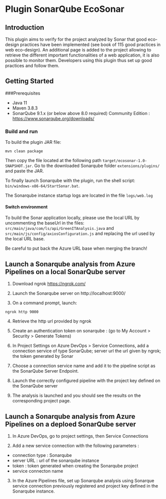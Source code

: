 # Plugin SonarQube EcoSonar

## Introduction 
This plugin aims to verify for the project analyzed by Sonar that good eco-design practices have been implemented (see book of 115 good practices in web eco-design).
An additional page is added to the project allowing to retrieve the different important functionalities of a web application, it is also possible to monitor them. Developers using this plugin thus set up good practices and follow them.

## Getting Started

###Prerequisites
- Java 11
- Maven 3.8.3
- SonarQube 9.1.x (or below above 8.0 required) Community Edition : https://www.sonarqube.org/downloads/

### Build and run

To build the plugin JAR file:

```
mvn clean package
```

Then copy the file located at the following path `target/ecosonar-1.0-SNAPSHOT.jar`.
Go to the downloaded Sonarqube folder  `extensions/plugins/` and paste the JAR.

To finally launch Sonarqube with the plugin, run the shell script: `bin/windows-x86-64/StartSonar.bat`.

The Sonarqube instance startup logs are located in the file `logs/web.log` 

#### Switch environment

To build the Sonar application locally, please use the local URL by uncommenting the baseUrl in the files:
`src/main/java/com/ls/api/GreenITAnalysis.java` and `src/main/js/config/axiosConfiguration.js`
and replacing the url used by the local URL base.

Be careful to put back the Azure URL base when merging the branch!

## Launch a Sonarqube analysis from Azure Pipelines on a local SonarQube server

1. Download ngrok https://ngrok.com/ 

2. Launch the Sonarqube server on http://localhost:9000/

3. On a command prompt, launch:
```
ngrok http 9000
```

4. Retrieve the http url provided by ngrok

5. Create an authentication token on sonarqube :  (go to My Account > Security > Generate Tokens)

6. In Project Settings on Azure DevOps > Service Connections, add a connection service of type SonarQube; server url the url given by ngrok; the token generated by Sonar

7. Choose a connection service name and add it to the pipeline script as the SonarQube Server Endpoint.

8. Launch the correctly configured pipeline with the project key defined on the SonarQube server

9. The analysis is launched and you should see the results on the corresponding project page.

## Launch a Sonarqube analysis from Azure Pipelines on a deploed SonarQube server

1. In Azure DevOps, go to project settings, then Service Connections

2. Add a new service connection with the following parameters :
- connection type : Sonarqube
- server URL : url of the sonarqube instance
- token : token generated when creating the Sonarqube project
- service connecton name

3. In the Azure Pipelines file, set up Sonarqube analysis using Sonarque service connection previously registered and project key defined in the Sonarqube instance.